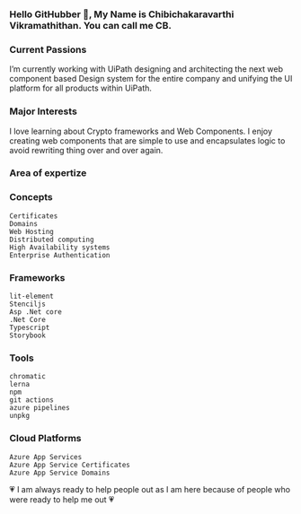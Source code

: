 ### Hello GitHubber 👋, My Name is Chibichakaravarthi Vikramathithan. You can call me CB.

### Current Passions

I’m currently working with UiPath designing and architecting the next web component based Design system for the entire company and unifying the UI platform for all products within UiPath.

### Major Interests

I love learning about Crypto frameworks and Web Components. I enjoy creating web components that are simple to use and encapsulates logic to avoid rewriting thing over and over again. 

### Area of expertize
### Concepts
```
Certificates
Domains
Web Hosting
Distributed computing
High Availability systems
Enterprise Authentication
```
### Frameworks
```
lit-element
Stenciljs
Asp .Net core
.Net Core
Typescript
Storybook
```
### Tools
```
chromatic
lerna
npm
git actions
azure pipelines
unpkg
```
### Cloud Platforms
```
Azure App Services
Azure App Service Certificates
Azure App Service Domains
```
💗 I am always ready to help people out as I am here because of people who were ready to help me out 💗
